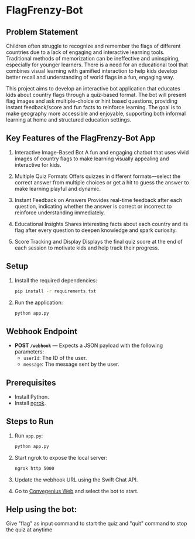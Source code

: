 # FlagFrenzy-Bot

## Problem Statement
Children often struggle to recognize and remember the flags of different countries due to a lack of engaging and interactive learning tools. Traditional methods of memorization can be ineffective and uninspiring, especially for younger learners. There is a need for an educational tool that combines visual learning with gamified interaction to help kids develop better recall and understanding of world flags in a fun, engaging way.

This project aims to develop an interactive bot application that educates kids about country flags through a quiz-based format. The bot will present flag images and ask multiple-choice or hint based questions, providing instant feedback/score and fun facts to reinforce learning. The goal is to make geography more accessible and enjoyable, supporting both informal learning at home and structured education settings.

## Key Features of the FlagFrenzy-Bot App
1. Interactive Image-Based Bot
   A fun and engaging chatbot that uses vivid images of country flags to make learning visually appealing and interactive for kids.

2. Multiple Quiz Formats
   Offers quizzes in different formats—select the correct answer from multiple choices or get a hit to guess the answer to make learning playful and dynamic.

3. Instant Feedback on Answers
   Provides real-time feedback after each question, indicating whether the answer is correct or incorrect to reinforce understanding immediately.

4. Educational Insights
   Shares interesting facts about each country and its flag after every question to deepen knowledge and spark curiosity.

5. Score Tracking and Display
   Displays the final quiz score at the end of each session to motivate kids and help track their progress.

## Setup

1. Install the required dependencies:

    ```bash
    pip install -r requirements.txt
    ```

2. Run the application:

    ```bash
    python app.py
    ```

## Webhook Endpoint

- **POST `/webhook`** — Expects a JSON payload with the following parameters:
  - `userId`: The ID of the user.
  - `message`: The message sent by the user.

## Prerequisites

- Install Python.
- Install [ngrok](https://ngrok.com/).

## Steps to Run

1. Run `app.py`:

    ```bash
    python app.py
    ```

2. Start ngrok to expose the local server:

    ```bash
    ngrok http 5000
    ```

3. Update the webhook URL using the Swift Chat API.

4. Go to [Convegenius Web](https://web.convegenius.ai/home) and select the bot to start.

## Help using the bot:
Give "flag" as input command to start the quiz and "quit" command to stop the quiz at anytime

